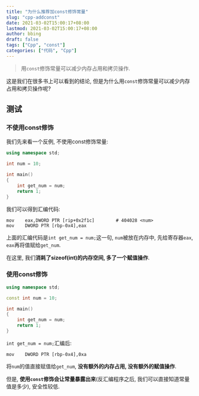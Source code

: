 ```yaml
---
title: "为什么推荐加const修饰常量"
slug: "cpp-addconst"
date: 2021-03-02T15:00:17+08:00
lastmod: 2021-03-02T15:00:17+08:00
author: bbing
draft: false
tags: ["Cpp", "const"]
categories: ["代码", "Cpp"]
---
```


> 用```const```修饰常量可以减少内存占用和拷贝操作.

这是我们在很多书上可以看到的结论, 但是为什么用```const```修饰常量可以减少内存占用和拷贝操作呢?

## 测试

### 不使用const修饰

我们先来看一个反例, 不使用const修饰常量:
```C++
using namespace std;

int num = 10;

int main()
{
    int get_num = num;
    return 1;
}
```

我们可以得到汇编代码:
```ASM
mov    eax,DWORD PTR [rip+0x2f1c]        # 404028 <num>
mov    DWORD PTR [rbp-0x4],eax
```

上面的汇编代码是```int get_num = num;```这一句, ```num```被放在内存中, 先给寄存器```eax```, ```eax```再将值赋给```get_num```.

在这里, 我们**消耗了sizeof(int)的内存空间, 多了一个赋值操作**.

### 使用const修饰

```C++
using namespace std;

const int num = 10;

int main()
{
    int get_num = num;
    return 1;
}
```

```int get_num = num;```汇编后:
```ASM
mov    DWORD PTR [rbp-0x4],0xa
```

将```num```的值直接赋值给```get_num```, **没有额外的内存占用, 没有额外的赋值操作**.

但是, **使用```const```修饰会让常量暴露出来**(反汇编程序之后, 我们可以直接知道常量值是多少), 安全性较低.